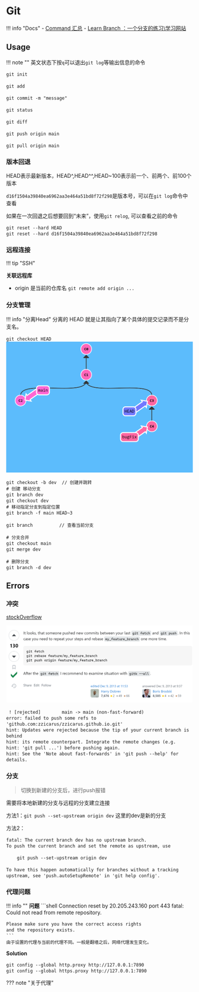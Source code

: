 # Git

!!! info "Docs"
    - [Command 汇总](https://www.ruanyifeng.com/blog/2015/12/git-cheat-sheet.html)
    - [Learn Branch ：一个分支的练习\学习网站](https://learngitbranching.js.org/?locale=zh_CN)
## Usage

!!! note ""
    英文状态下按`q`可以退出`git log`等输出信息的命令

```
git init 

git add

git commit -m "message"

git status

git diff

git push origin main

git pull origin main

```

### 版本回退

HEAD表示最新版本，HEAD^,HEAD^^,HEAD~100表示前一个、前两个、前100个版本

`d16f1504a39840ea6962aa3e464a51bd8f72f298`是版本号，可以在`git log`命令中查看

如果在一次回退之后想要回到“未来”，使用`git relog`, 可以查看之前的命令

```shell
git reset --hard HEAD
git reset --hard d16f1504a39840ea6962aa3e464a51bd8f72f298
```

### 远程连接

!!! tip "SSH"
    

**关联远程库**
- origin 是当前的仓库名
`git remote add origin ...`

### 分支管理

!!! info "分离Head"
    分离的 HEAD 就是让其指向了某个具体的提交记录而不是分支名。

`git checkout HEAD`
![alt text](images/custom-image-1.png)
```shell
git checkout -b dev  // 创建并跳转
# 创建 移动分支
git branch dev
git checkout dev
# 移动指定分支到指定位置
git branch -f main HEAD~3

git branch          // 查看当前分支

# 分支合并
git checkout main
git merge dev

# 删除分支
git branch -d dev

```

## Errors

### 冲突
[stockOverflow](https://stackoverflow.com/questions/20467179/git-push-rejected-non-fast-forward/20467414#20467414)

![alt text](images/custom-image.png)

```shell
 ! [rejected]        main -> main (non-fast-forward)
error: failed to push some refs to 'github.com:zzicarus/zzicarus.github.io.git'   
hint: Updates were rejected because the tip of your current branch is behind      
hint: its remote counterpart. Integrate the remote changes (e.g.
hint: 'git pull ...') before pushing again.
hint: See the 'Note about fast-forwards' in 'git push --help' for details.  
```

### 分支

> 切换到新建的分支后，进行push报错

需要将本地新建的分支与远程的分支建立连接

方法1：`git push --set-upstream origin dev` 这里的dev是新的分支

方法2： 

```shell
fatal: The current branch dev has no upstream branch.
To push the current branch and set the remote as upstream, use

    git push --set-upstream origin dev

To have this happen automatically for branches without a tracking
upstream, see 'push.autoSetupRemote' in 'git help config'.
```

### 代理问题
!!! info ""
    **问题**
    ```shell
    Connection reset by 20.205.243.160 port 443
    fatal: Could not read from remote repository.

    Please make sure you have the correct access rights
    and the repository exists.
    ```
    由于设置的代理与当前的代理不同。一般是翻墙之后，网络代理发生变化。

**Solution**
```shell
git config --global http.proxy http://127.0.0.1:7890 
git config --global https.proxy http://127.0.0.1:7890
```

??? note "关于代理"
    